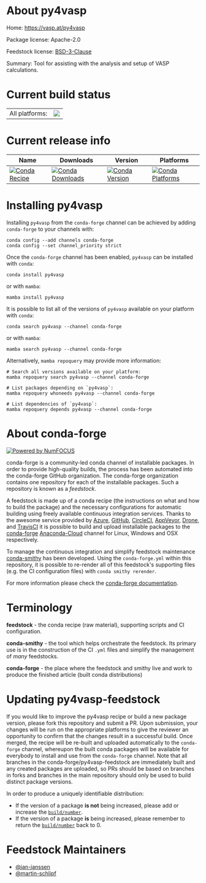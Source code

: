 About py4vasp
=============

Home: https://vasp.at/py4vasp

Package license: Apache-2.0

Feedstock license: [BSD-3-Clause](https://github.com/conda-forge/py4vasp-feedstock/blob/main/LICENSE.txt)

Summary: Tool for assisting with the analysis and setup of VASP calculations.

Current build status
====================


<table><tr><td>All platforms:</td>
    <td>
      <a href="https://dev.azure.com/conda-forge/feedstock-builds/_build/latest?definitionId=16849&branchName=main">
        <img src="https://dev.azure.com/conda-forge/feedstock-builds/_apis/build/status/py4vasp-feedstock?branchName=main">
      </a>
    </td>
  </tr>
</table>

Current release info
====================

| Name | Downloads | Version | Platforms |
| --- | --- | --- | --- |
| [![Conda Recipe](https://img.shields.io/badge/recipe-py4vasp-green.svg)](https://anaconda.org/conda-forge/py4vasp) | [![Conda Downloads](https://img.shields.io/conda/dn/conda-forge/py4vasp.svg)](https://anaconda.org/conda-forge/py4vasp) | [![Conda Version](https://img.shields.io/conda/vn/conda-forge/py4vasp.svg)](https://anaconda.org/conda-forge/py4vasp) | [![Conda Platforms](https://img.shields.io/conda/pn/conda-forge/py4vasp.svg)](https://anaconda.org/conda-forge/py4vasp) |

Installing py4vasp
==================

Installing `py4vasp` from the `conda-forge` channel can be achieved by adding `conda-forge` to your channels with:

```
conda config --add channels conda-forge
conda config --set channel_priority strict
```

Once the `conda-forge` channel has been enabled, `py4vasp` can be installed with `conda`:

```
conda install py4vasp
```

or with `mamba`:

```
mamba install py4vasp
```

It is possible to list all of the versions of `py4vasp` available on your platform with `conda`:

```
conda search py4vasp --channel conda-forge
```

or with `mamba`:

```
mamba search py4vasp --channel conda-forge
```

Alternatively, `mamba repoquery` may provide more information:

```
# Search all versions available on your platform:
mamba repoquery search py4vasp --channel conda-forge

# List packages depending on `py4vasp`:
mamba repoquery whoneeds py4vasp --channel conda-forge

# List dependencies of `py4vasp`:
mamba repoquery depends py4vasp --channel conda-forge
```


About conda-forge
=================

[![Powered by
NumFOCUS](https://img.shields.io/badge/powered%20by-NumFOCUS-orange.svg?style=flat&colorA=E1523D&colorB=007D8A)](https://numfocus.org)

conda-forge is a community-led conda channel of installable packages.
In order to provide high-quality builds, the process has been automated into the
conda-forge GitHub organization. The conda-forge organization contains one repository
for each of the installable packages. Such a repository is known as a *feedstock*.

A feedstock is made up of a conda recipe (the instructions on what and how to build
the package) and the necessary configurations for automatic building using freely
available continuous integration services. Thanks to the awesome service provided by
[Azure](https://azure.microsoft.com/en-us/services/devops/), [GitHub](https://github.com/),
[CircleCI](https://circleci.com/), [AppVeyor](https://www.appveyor.com/),
[Drone](https://cloud.drone.io/welcome), and [TravisCI](https://travis-ci.com/)
it is possible to build and upload installable packages to the
[conda-forge](https://anaconda.org/conda-forge) [Anaconda-Cloud](https://anaconda.org/)
channel for Linux, Windows and OSX respectively.

To manage the continuous integration and simplify feedstock maintenance
[conda-smithy](https://github.com/conda-forge/conda-smithy) has been developed.
Using the ``conda-forge.yml`` within this repository, it is possible to re-render all of
this feedstock's supporting files (e.g. the CI configuration files) with ``conda smithy rerender``.

For more information please check the [conda-forge documentation](https://conda-forge.org/docs/).

Terminology
===========

**feedstock** - the conda recipe (raw material), supporting scripts and CI configuration.

**conda-smithy** - the tool which helps orchestrate the feedstock.
                   Its primary use is in the construction of the CI ``.yml`` files
                   and simplify the management of *many* feedstocks.

**conda-forge** - the place where the feedstock and smithy live and work to
                  produce the finished article (built conda distributions)


Updating py4vasp-feedstock
==========================

If you would like to improve the py4vasp recipe or build a new
package version, please fork this repository and submit a PR. Upon submission,
your changes will be run on the appropriate platforms to give the reviewer an
opportunity to confirm that the changes result in a successful build. Once
merged, the recipe will be re-built and uploaded automatically to the
`conda-forge` channel, whereupon the built conda packages will be available for
everybody to install and use from the `conda-forge` channel.
Note that all branches in the conda-forge/py4vasp-feedstock are
immediately built and any created packages are uploaded, so PRs should be based
on branches in forks and branches in the main repository should only be used to
build distinct package versions.

In order to produce a uniquely identifiable distribution:
 * If the version of a package **is not** being increased, please add or increase
   the [``build/number``](https://docs.conda.io/projects/conda-build/en/latest/resources/define-metadata.html#build-number-and-string).
 * If the version of a package **is** being increased, please remember to return
   the [``build/number``](https://docs.conda.io/projects/conda-build/en/latest/resources/define-metadata.html#build-number-and-string)
   back to 0.

Feedstock Maintainers
=====================

* [@jan-janssen](https://github.com/jan-janssen/)
* [@martin-schlipf](https://github.com/martin-schlipf/)

